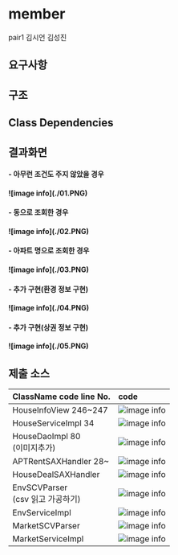 # member

pair1
김시언 김성진

## 요구사항



## 구조



## Class Dependencies



## 결과화면
<h4>- 아무런 조건도 주지 않았을 경우<br/><h4/>
![image info](./01.PNG)
<h4>- 동으로 조회한 경우<br/><h4/>
![image info](./02.PNG)
<h4>- 아파트 명으로 조회한 경우<br/><h4/>
![image info](./03.PNG)
<h4>- 추가 구현(환경 정보 구현)<br/><h4/>
![image info](./04.PNG)
<h4>- 추가 구현(상권 정보 구현)<br/><h4/>
![image info](./05.PNG)

## 제출 소스
| ClassName  code line No. | code                                                         |
| ------------------------ | :----------------------------------------------------------- |
| HouseInfoView 246~247      |![image info](./srcimg/HouseInfoView.PNG)|
| HouseServiceImpl 34        |![image info](./srcimg/HouseServiceImpl.PNG)|
| HouseDaoImpl  80<br/>(이미지추가) 	         |![image info](./srcimg/HouseDaoImpl.PNG)|
| APTRentSAXHandler 28~      |![image info](./srcimg/APTRentSAXHandler.PNG)|
| HouseDealSAXHandler        |![image info](./srcimg/HouseDealSAXHandler.PNG)|
| EnvSCVParser<br/>(csv 읽고 가공하기)   |![image info](./srcimg/EnvCSVParser.PNG)|
| EnvServiceImpl        |![image info](./srcimg/EnvServiceImpl.PNG)|
| MarketSCVParser        |![image info](./srcimg/MarketCSVParser.PNG)|
| MarketServiceImpl        |![image info](./srcimg/MarketServiceImpl.PNG)|
